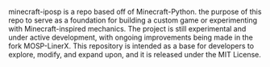 minecraft-iposp is a repo based off of Minecraft-Python. the purpose of this repo to serve as a foundation for building a custom game or experimenting with Minecraft-inspired mechanics.
The project is still experimental and under active development, with ongoing improvements being made in the fork MOSP-LinerX. This repository is 
intended as a base for developers to explore, modify, and expand upon, and it is released under the MIT License.
